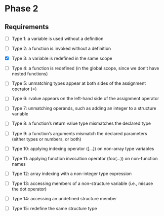 # Phase 2

## Requirements

- [ ] Type 1: a variable is used without a definition
- [ ] Type 2: a function is invoked without a definition
- [x] Type 3: a variable is redefined in the same scope
- [ ] Type 4: a function is redefined (in the global scope, since we don’t have nested functions)
- [ ] Type 5: unmatching types appear at both sides of the assignment operator (=)
- [ ] Type 6: rvalue appears on the left-hand side of the assignment operator
- [ ] Type 7: unmatching operands, such as adding an integer to a structure variable
- [ ] Type 8: a function’s return value type mismatches the declared type
- [ ] Type 9: a function’s arguments mismatch the declared parameters (either types or numbers, or both)
- [ ] Type 10: applying indexing operator ([...]) on non-array type variables
- [ ] Type 11: applying function invocation operator (foo(...)) on non-function names
- [ ] Type 12: array indexing with a non-integer type expression
- [ ] Type 13: accessing members of a non-structure variable (i.e., misuse the dot operator)
- [ ] Type 14: accessing an undefined structure member
- [ ] Type 15: redefine the same structure type

